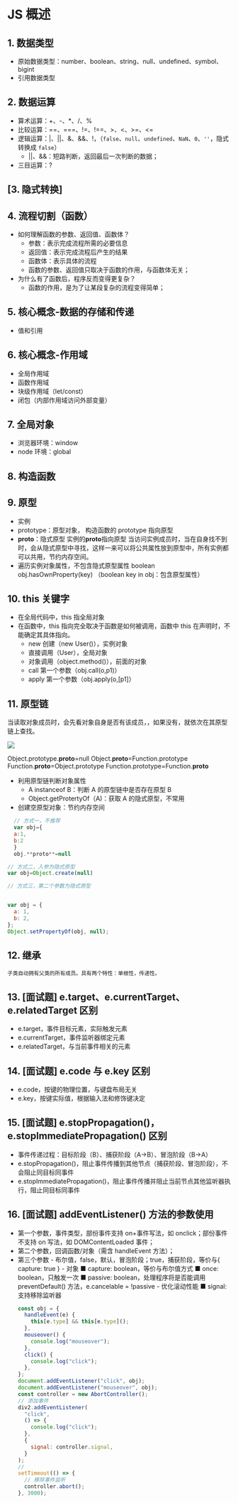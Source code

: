 # JS 概述

## 1. 数据类型

- 原始数据类型：number、boolean、string、null、undefined、symbol、bigint
- 引用数据类型

## 2. 数据运算

- 算术运算：+、-、\*、/、%
- 比较运算：==、===、!=、!==、>、<、>=、<=
- 逻辑运算：|、||、&、&&、!，（`false`、`null`、`undefined`、`NaN`、`0`、`''`，隐式转换成 `false`）
  - ||、&&：短路判断，返回最后一次判断的数据；
- 三目运算：?

## [3. 隐式转换]

## 4. 流程切割（函数）

- 如何理解函数的参数、返回值、函数体？
  - 参数：表示完成流程所需的必要信息
  - 返回值：表示完成流程后产生的结果
  - 函数体：表示具体的流程
  - 函数的参数、返回值只取决于函数的作用，与函数体无关；
- 为什么有了函数后，程序反而变得更复杂？
  - 函数的作用，是为了让某段复杂的流程变得简单；

## 5. 核心概念-数据的存储和传递

- 值和引用

## 6. 核心概念-作用域

- 全局作用域
- 函数作用域
- 块级作用域（let/const）
- 闭包（内部作用域访问外部变量）

## 7. 全局对象

- 浏览器环境：window
- node 环境：global

## 8. 构造函数

## 9. 原型

- 实例
- prototype：原型对象，
  构造函数的 prototype 指向原型
- **proto**：隐式原型
  实例的**proto**指向原型
  当访问实例成员时，当在自身找不到时，会从隐式原型中寻找，这样一来可以将公共属性放到原型中，所有实例都可以共用，节约内存空间。
- 遍历实例对象属性，不包含隐式原型属性
  boolean obj.hasOwnProperty(key)
  （boolean key in obj：包含原型属性）

## 10. this 关键字

- 在全局代码中，this 指全局对象
- 在函数中，this 指向完全取决于函数是如何被调用，函数中 this 在声明时，不能确定其具体指向。
  - new 创建（new User()），实例对象
  - 直接调用（User），全局对象
  - 对象调用（object.method()），前面的对象
  - call 第一个参数（obj.call(o,p1)）
  - apply 第一个参数（obj.apply(o,[p1]）

## 11. 原型链

当读取对象成员时，会先看对象自身是否有该成员，，如果没有，就依次在其原型链上查找。

![](/assets/images/js/原型链.png)

Object.prototype.**proto**=null
Object.**proto**=Function.prototype
Function.**proto**=Object.prototype
Function.prototype=Function.**proto**

- 利用原型链判断对象属性
  - A instanceof B：判断 A 的原型链中是否存在原型 B
  - Object.getProtertyOf（A)：获取 A 的隐式原型，不常用
- 创建空原型对象：节约内存空间

```js
  // 方式一，不推荐
  var obj={
  a:1,
  b:2
  }
  obj.**proto**=null

// 方式二，入参为隐式原型
var obj=Object.create(null)

// 方式三，第二个参数为隐式原型


var obj = {
  a: 1,
  b: 2,
};
Object.setPropertyOf(obj, null);
```

## 12. 继承

    子类自动拥有父类的所有成员。具有两个特性：单根性，传递性。

## 13. [面试题] e.target、e.currentTarget、e.relatedTarget 区别

- e.target，事件目标元素，实际触发元素
- e.currentTarget，事件监听器绑定元素
- e.relatedTarget，与当前事件相关的元素

## 14. [面试题] e.code 与 e.key 区别

- e.code，按键的物理位置，与键盘布局无关
- e.key，按键实际值，根据输入法和修饰键决定

## 15. [面试题] e.stopPropagation()，e.stopImmediatePropagation() 区别

- 事件传递过程：目标阶段（B）、捕获阶段（A->B）、冒泡阶段（B->A）
- e.stopPropagation()，阻止事件传播到其他节点（捕获阶段、冒泡阶段），不会阻止同目标同事件
- e.stopImmediatePropagation()，阻止事件传播并阻止当前节点其他监听器执行，阻止同目标同事件

## 16. [面试题] addEventListener() 方法的参数使用

- 第一个参数，事件类型，部份事件支持 on+事件写法，如 onclick；部份事件不支持 on 写法，如 DOMContentLoaded 事件；
- 第二个参数，回调函数/对象（需含 handleEvent 方法）；
- 第三个参数 - 布尔值，false，默认，冒泡阶段；true，捕获阶段，等价与{ capture: true } - 对象
  ■ capture: boolean，等价与布尔值方式
  ■ once: boolean，只触发一次
  ■ passive: boolean，处理程序将是否能调用 preventDefault() 方法，e.cancelable = !passive - 优化滚动性能
  ■ signal: 支持移除监听器
  ```js
  const obj = {
    handleEvent(e) {
      this[e.type] && this[e.type]();
    },
    mouseover() {
      console.log("mouseover");
    },
    click() {
      console.log("click");
    },
  };
  document.addEventListener("click", obj);
  document.addEventListener("mouseover", obj);
  const controller = new AbortController();
  // 添加事件
  div2.addEventListener(
    "click",
    () => {
      console.log("click");
    },
    {
      signal: controller.signal,
    }
  );
  //
  setTimeout(() => {
    // 移除事件监听
    controller.abort();
  }, 3000);
  ```
